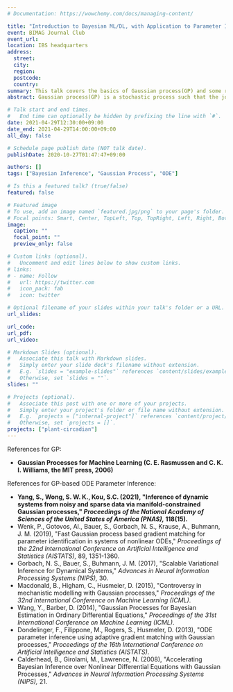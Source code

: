 ```yaml
---
# Documentation: https://wowchemy.com/docs/managing-content/

title: "Introduction to Bayesian ML/DL, with Application to Parameter Inference of Coupled Non-linear ODEs - Part 1"
event: BIMAG Journal Club
event_url:
location: IBS headquarters
address:
  street:
  city:
  region:
  postcode:
  country:
summary: This talk covers the basics of Gaussian process(GP) and some recent advances in its application to parameter inference of coupled non-linear ODEs.
abstract: Gaussian process(GP) is a stochastic process such that the joint distribution of arbitrary finite subset of the random variables is a multivariate normal. It plays a fundamental role in Bayesian machine learning as it can be interpreted as a prior over functions (Rasmussen and Williams, 2006), hence providing a nonparametric approach to various tasks. In the first part, I will introduce the general framework of GP and some underlying theory, accompanied by an illustrative example of GP regression, also known as Kringing. In the second part, I will introduce some recent works on applying GP to parameter inference of coupled non-linear ODEs arising in various biological contexts.

# Talk start and end times.
#   End time can optionally be hidden by prefixing the line with `#`.
date: 2021-04-29T12:30:00+09:00
date_end: 2021-04-29T14:00:00+09:00
all_day: false

# Schedule page publish date (NOT talk date).
publishDate: 2020-10-27T01:47:47+09:00

authors: []
tags: ["Bayesian Inference", "Gaussian Process", "ODE"]

# Is this a featured talk? (true/false)
featured: false

# Featured image
# To use, add an image named `featured.jpg/png` to your page's folder. 
# Focal points: Smart, Center, TopLeft, Top, TopRight, Left, Right, BottomLeft, Bottom, BottomRight.
image:
  caption: ""
  focal_point: ""
  preview_only: false

# Custom links (optional).
#   Uncomment and edit lines below to show custom links.
# links:
# - name: Follow
#   url: https://twitter.com
#   icon_pack: fab
#   icon: twitter

# Optional filename of your slides within your talk's folder or a URL.
url_slides:

url_code:
url_pdf:
url_video:

# Markdown Slides (optional).
#   Associate this talk with Markdown slides.
#   Simply enter your slide deck's filename without extension.
#   E.g. `slides = "example-slides"` references `content/slides/example-slides.md`.
#   Otherwise, set `slides = ""`.
slides: ""

# Projects (optional).
#   Associate this post with one or more of your projects.
#   Simply enter your project's folder or file name without extension.
#   E.g. `projects = ["internal-project"]` references `content/project/deep-learning/index.md`.
#   Otherwise, set `projects = []`.
projects: ["plant-circadian"]
---
```



References for GP:
- **Gaussian Processes for Machine Learning (C. E. Rasmussen and C. K. I. Williams, the MIT press, 2006)**


References for GP-based ODE Parameter Inference:
- **Yang, S., Wong, S. W. K., Kou, S.C. (2021), "Inference of dynamic systems from noisy and sparse data via manifold-constrained Gaussian processes," *Proceedings of the National Academy of Sciences of the United States of America (PNAS),* 118(15).**
 - Wenk, P., Gotovos, Al., Bauer, S., Gorbach, N. S., Krause, A., Buhmann, J. M. (2019), "Fast Gaussian process based gradient matching for parameter
identification in systems of nonlinear ODEs," *Proceedings of the 22nd International Conference on Artificial Intelligence and Statistics (AISTATS),* 89, 1351-1360.
- Gorbach, N. S., Bauer, S., Buhmann, J. M. (2017), "Scalable Variational Inference for Dynamical Systems," *Advances in Neural Information Processing Systems (NIPS),* 30.
- Macdonald, B., Higham, C., Husmeier, D. (2015), "Controversy in mechanistic modelling with Gaussian processes," *Proceedings of the 32nd International Conference on Machine Learning (ICML)*.
- Wang, Y., Barber, D. (2014), "Gaussian Processes for Bayesian Estimation in Ordinary Differential Equations," *Proceedings of the 31st International Conference on Machine Learning (ICML)*.
- Dondelinger, F., Filippone, M., Rogers, S., Husmeler, D. (2013), "ODE parameter inference using adaptive gradient matching with Gaussian processes," *Proceedings of the 16th International Conference on Artificial Intelligence and Statistics (AISTATS)*.
- Calderhead, B., Girolami, M., Lawrence, N. (2008), "Accelerating Bayesian Inference over Nonlinear Differential Equations with Gaussian Processes," *Advances in Neural Information Processing Systems (NIPS),* 21.

